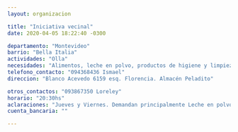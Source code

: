 ```yaml
---
layout: organizacion

title: "Iniciativa vecinal"
date: 2020-04-05 18:22:40 -0300

departamento: "Montevideo"
barrio: "Bella Italia"
actividades: "Olla"
necesidades: "Alimentos, leche en polvo, productos de higiene y limpieza"
telefono_contacto: "094368436 Ismael"
direccion: "Blanco Acevedo 6159 esq. Florencia. Almacén Peladito"

otros_contactos: "093867350 Loreley"
horario: "20:30hs"
aclaraciones: "Jueves y Viernes. Demandan principalmente Leche en polvo"
cuenta_bancaria: ""

---
```

